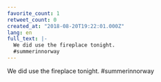 ```yaml
---
favorite_count: 1
retweet_count: 0
created_at: "2018-08-20T19:22:01.000Z"
lang: en
full_text: |-
  We did use the fireplace tonight.
  #summerinnorway
---
```


We did use the fireplace tonight. #summerinnorway
